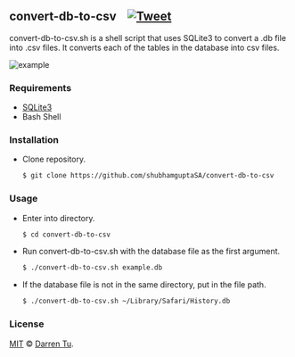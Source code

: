 ## convert-db-to-csv &nbsp; &nbsp;[![Tweet](https://img.shields.io/twitter/url/http/shields.io.svg?style=social)](https://twitter.com/intent/tweet?text=Convert%20your%20database%20to%20csv:%20&url=https://github.com/darrentu/convert-db-to-csv&hashtags=csv,database,sqlite)

convert-db-to-csv.sh is a shell script that uses SQLite3 to convert a .db file into .csv files. It converts each of the tables in the database into csv files. 

![example](https://media.giphy.com/media/26BGqbh9LLyVjylMc/source.gif)

### Requirements

- [SQLite3](https://www.sqlite.org)
- Bash Shell

### Installation
	
- Clone repository.

	```sh
	$ git clone https://github.com/shubhamguptaSA/convert-db-to-csv
	```

### Usage

- Enter into directory. 

    ```sh
    $ cd convert-db-to-csv
    ```
	
- Run convert-db-to-csv.sh with the database file as the first argument. 


	```sh
	$ ./convert-db-to-csv.sh example.db
	```

- If the database file is not in the same directory, put in the file path. 

	```sh
	$ ./convert-db-to-csv.sh ~/Library/Safari/History.db
	```

### License

[MIT](./LICENSE) © [Darren Tu](https://github.com/darrentu).
